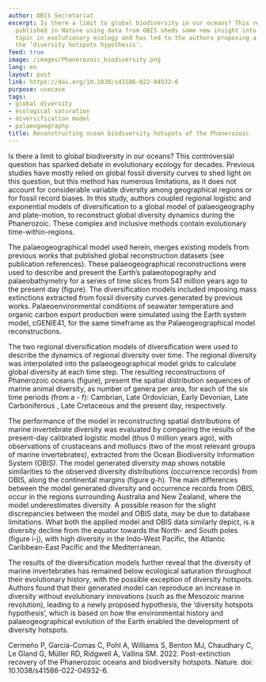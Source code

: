 ```yaml
---
author: OBIS Secretariat
excerpt: Is there a limit to global biodiversity in our oceans? This recent study
  published in Nature using data from OBIS sheds some new insight into this controversial
  topic in evolutionary ecology and has led to the authors proposing a new hypothesis,
  the ‘diversity hotspots hypothesis’.
feed: true
image: /images/Phanerozoic_biodiversity.png
lang: en
layout: post
link: https://doi.org/10.1038/s41586-022-04932-6
purpose: usecase
tags:
- global diversity
- ecological saturation
- diversification model
- palaeogeography
title: Reconstructing ocean biodiversity hotspots of the Phanerozoic
---
```


Is there a limit to global biodiversity in our oceans? This controversial question has sparked debate in evolutionary ecology for decades. Previous studies have mostly relied on global fossil diversity curves to shed light on this question, but this method has numerous limitations, as it does not account for considerable variable diversity among geographical regions or for fossil record biases. In this study, authors coupled regional logistic and exponential models of diversification to a global model of palaeogeography and plate-motion, to reconstruct global diversity dynamics during the Phanerozoic. These complex and inclusive methods  contain evolutionary time-within-regions.

The palaeogeographical model used herein, merges existing models from previous works that published global reconstruction datasets (see publication references). These palaeogeographical reconstructions were used to describe and present the Earth’s palaeotopography and palaeobathymetry for a series of time slices from 541 million years ago to the present day (figure). The diversification models included imposing mass extinctions extracted from fossil diversity curves generated by previous works. Palaeoenvironmental conditions of seawater temperature and organic carbon export production were simulated using the Earth system model, cGENIE41, for the same timeframe as the Palaeogeographical model reconstructions. 

The two regional diversification models of diversification were used to describe the dynamics of regional diversity over time. The regional diversity was interpolated into the palaeogeographical model grids to calculate global diversity at each time step. The resulting reconstructions of Phanerozoic oceans (figure), present the spatial distribution sequences of marine animal diversity, as number of genera per area, for each of the six time periods (from a - f):  Cambrian, Late Ordovician, Early Devonian, Late Carboniferous , Late Cretaceous and the present day, respectively. 

The performance of the model in reconstructing spatial distributions of marine invertebrate diversity was evaluated by comparing the results of the present-day calibrated logistic model (thus 0 million years ago), with observations of crustaceans and molluscs (two of the most relevant groups of marine invertebrates), extracted from the Ocean Biodiversity Information System (OBIS). The model generated diversity map shows notable similarities to the observed diversity distributions (occurrence records) from OBIS, along the continental margins (figure g-h). The main differences between the model generated diversity and occurrence records from OBIS, occur in the regions surrounding Australia and New Zealand, where the model underestimates diversity. A possible reason for the slight discrepancies between the model and OBIS data, may be due to database limitations. What both the applied model and OBIS data similarly depict, is a diversity decline from the equator towards the North- and South poles (figure i-j), with high diversity in the Indo-West Pacific, the Atlantic Caribbean-East Pacific and the Mediterranean.

The results of the diversification models further reveal that the diversity of marine invertebrates has remained below ecological saturation throughout their evolutionary history, with the possible exception of diversity hotspots. Authors found that their generated model can reproduce an increase in diversity without evolutionary innovations (such as the Mesozoic marine revolution), leading to a newly proposed hypothesis, the ‘diversity hotspots hypothesis’, which is based on how the environmental history and palaeogeographical evolution of the Earth enabled the development of diversity hotspots.   

<p>Cermeño P, García-Comas C, Pohl A, Williams S, Benton MJ, Chaudhary C, Le Gland G, Müller RD, Ridgwell A, Vallina SM. 2022. Post-extinction recovery of the Phanerozoic oceans and biodiversity hotspots. Nature. doi: 10.1038/s41586-022-04932-6.</p>